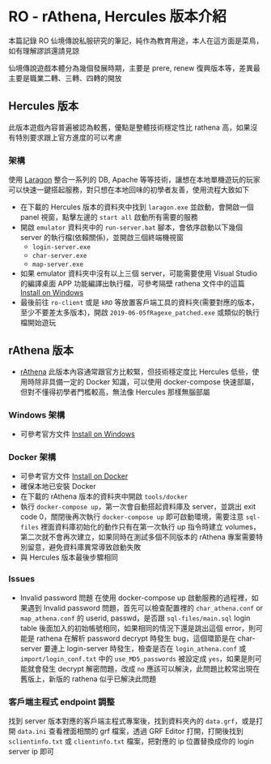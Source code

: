 # RO - rAthena, Hercules 版本介紹


本篇記錄 RO 仙境傳說私服研究的筆記，純作為教育用途，本人在這方面是菜鳥，如有理解謬誤還請見諒

仙境傳說遊戲本體分為幾個發展時期，主要是 prere, renew 復興版本等，差異最主要是職業二轉、三轉、四轉的開放


## Hercules 版本
此版本遊戲內容普遍被認為較舊，優點是整體技術穩定性比 rathena 高，如果沒有特別要求跟上官方進度的可以考慮

### 架構
使用 [Laragon](https://laragon.org/) 整合一系列的 DB, Apache 等等技術，讓想在本地單機遊玩的玩家可以快速一鍵搭起服務，對只想在本地回味的初學者友善，使用流程大致如下

- 在下載的 Hercules 版本的資料夾中找到 `laragon.exe` 並啟動，會開啟一個 panel 視窗，點擊左邊的 `start all` 啟動所有需要的服務
- 開啟 `emulator` 資料夾中的 `run-server.bat` 腳本，會依序啟動以下幾個 server 的執行檔(依賴關係)，並開啟三個終端機視窗
  - `login-server.exe`
  - `char-server.exe`
  - `map-server.exe`
- 如果 emulator 資料夾中沒有以上三個 server，可能需要使用 Visual Studio 的編譯桌面 APP 功能編譯出執行檔，可參考隔壁 rathena 文件中的這篇 [Install on Windows](https://github.com/rathena/rathena/wiki/Install-on-Windows)
- 最後前往 `ro-client` 或是 `kRO` 等放置客戶端工具的資料夾(需要對應的版本，至少不要差太多版本)，開啟 `2019-06-05fRagexe_patched.exe` 或類似的執行檔開始遊玩


## rAthena 版本
- [rAthena](https://github.com/rathena/rathena)
此版本內容通常跟官方比較緊，但技術穩定度比 Hercules 低些，使用時除非具備一定的 Docker 知識，可以使用 docker-compose 快速部屬，但對不懂得初學者門檻較高，無法像 Hercules 那樣無腦部屬

### Windows 架構
- 可參考官方文件 [Install on Windows](https://github.com/rathena/rathena/wiki/Install-on-Windows)

### Docker 架構
- 可參考官方文件 [Install on Docker](https://rathena.github.io/user-guides/installing/docker/)
- 確保本地已安裝 Docker
- 在下載的 rAthena 版本的資料夾中開啟 `tools/docker`
- 執行 `docker-compose up`，第一次會自動搭起資料庫及 server，並跳出 exit code 0，關閉後再次執行 `docker-compose up` 即可啟動環境，需要注意 `sql-files` 裡面資料庫初始化的動作只有在第一次執行 up 指令時建立 volumes，第二次就不會再次建立，如果同時在測試多個不同版本的 rAthena 專案需要特別留意，避免資料庫異常導致啟動失敗
- 與 Hercules 版本最後步驟相同

### Issues
- Invalid password 問題
在使用 docker-compose up 啟動服務的過程裡，如果遇到 Invalid password 問題，首先可以檢查配置裡的 `char_athena.conf` or `map_athena.conf` 的 userid, passwd，是否跟 `sql-files/main.sql` login table 後面加入的初始帳號相同，如果相同的情況下還是跳出這個 error，則可能是 rathena 在解析 password decrypt 時發生 bug，這個環節是在 char-server 要連上 login-server 時發生，檢查是否在 `login_athena.conf` 或 `import/login_conf.txt` 中的 `use_MD5_passwords` 被設定成 `yes`，如果是則可能就會發生 decrypt 解密問題，改成 `no` 應該可以解決，此問題比較常出現在舊版上，新版的 rathena 似乎已解決此問題

### 客戶端主程式 endpoint 調整
找到 server 版本對應的客戶端主程式專案後，找到資料夾內的 `data.grf`，或是打開 `data.ini` 查看裡面相關的 grf 檔案，透過 GRF Editor 打開，打開後找到 `sclientinfo.txt` 或 `clientinfo.txt` 檔案，把對應的 ip 位置替換成你的 login server ip 即可